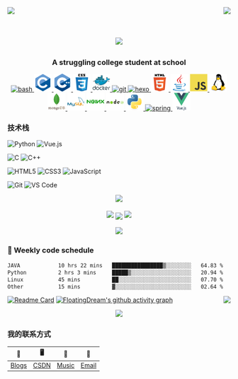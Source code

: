 

<p>
  <a href="https://count.FloatingDream1001.com/"><img src="https://count.getloli.com/get/@:FloatingDream1001"></a>
  <img src="https://weather-icon.journeyad.repl.co/@Shenyang?v=1" align="right">
</p>

<h1 align="center" >
	<a href="https://sunguoqi.com/">
		<img src="https://readme-typing-svg.herokuapp.com/?lines=Hi%2CI'm%20Floating%20Dream;一个在校奋发向上的大学生!&color=%24000000&size=35&duration=3000&center=true&multiline=true&width=500&height=100">
	</a>
</h1>


<h3 align="center">A struggling college student at school</h3>

<p align="center"><a href="https://www.gnu.org/software/bash/" target="_blank"> <img
        src="https://www.vectorlogo.zone/logos/gnu_bash/gnu_bash-icon.svg" alt="bash" width="40" height="40"/> </a> <a
        href="https://www.cprogramming.com/" target="_blank"> <img
        src="https://raw.githubusercontent.com/devicons/devicon/master/icons/c/c-original.svg" alt="c" width="40"
        height="40"/> </a> <a href="https://www.w3schools.com/cpp/" target="_blank"> <img
        src="https://raw.githubusercontent.com/devicons/devicon/master/icons/cplusplus/cplusplus-original.svg"
        alt="cplusplus" width="40" height="40"/> </a> <a href="https://www.w3schools.com/css/" target="_blank"> <img
        src="https://raw.githubusercontent.com/devicons/devicon/master/icons/css3/css3-original-wordmark.svg" alt="css3"
        width="40" height="40"/> </a> <a href="https://www.docker.com/" target="_blank"> <img
        src="https://raw.githubusercontent.com/devicons/devicon/master/icons/docker/docker-original-wordmark.svg"
        alt="docker" width="40" height="40"/> </a>
    <a href="https://git-scm.com/" target="_blank"> <img
            src="https://www.vectorlogo.zone/logos/git-scm/git-scm-icon.svg" alt="git" width="40" height="40"/> </a> <a href="hexo.io/" target="_blank"> <img
            src="https://www.vectorlogo.zone/logos/hexoio/hexoio-icon.svg" alt="hexo" width="40" height="40"/> </a> <a
            href="https://www.w3.org/html/" target="_blank"> <img
            src="https://raw.githubusercontent.com/devicons/devicon/master/icons/html5/html5-original-wordmark.svg"
            alt="html5" width="40" height="40"/> </a> <a href="https://www.java.com" target="_blank"> <img
            src="https://raw.githubusercontent.com/devicons/devicon/master/icons/java/java-original.svg" alt="java"
            width="40" height="40"/> </a> <a href="https://developer.mozilla.org/en-US/docs/Web/JavaScript"
                                             target="_blank"> <img
            src="https://raw.githubusercontent.com/devicons/devicon/master/icons/javascript/javascript-original.svg"
            alt="javascript" width="40" height="40"/> </a>
    <a href="https://www.linux.org/" target="_blank"> <img
            src="https://raw.githubusercontent.com/devicons/devicon/master/icons/linux/linux-original.svg" alt="linux"
            width="40" height="40"/> </a> <a href="https://www.mongodb.com/" target="_blank"> <img
            src="https://raw.githubusercontent.com/devicons/devicon/master/icons/mongodb/mongodb-original-wordmark.svg"
            alt="mongodb" width="40" height="40"/> </a> <a href="https://www.mysql.com/" target="_blank"> <img
            src="https://raw.githubusercontent.com/devicons/devicon/master/icons/mysql/mysql-original-wordmark.svg"
            alt="mysql" width="40" height="40"/> </a> <a href="https://www.nginx.com" target="_blank"> <img
            src="https://raw.githubusercontent.com/devicons/devicon/master/icons/nginx/nginx-original.svg" alt="nginx"
            width="40" height="40"/> </a> <a href="https://nodejs.org" target="_blank"> <img
            src="https://raw.githubusercontent.com/devicons/devicon/master/icons/nodejs/nodejs-original-wordmark.svg"
            alt="nodejs" width="40" height="40"/> </a> <a href="https://www.python.org" target="_blank"> <img
            src="https://raw.githubusercontent.com/devicons/devicon/master/icons/python/python-original.svg"
            alt="python" width="40" height="40"/> </a> </a> <a
            href="https://spring.io/" target="_blank"> <img
            src="https://www.vectorlogo.zone/logos/springio/springio-icon.svg" alt="spring" width="40" height="40"/>
    </a> <a href="https://vuejs.org/" target="_blank"> <img
            src="https://raw.githubusercontent.com/devicons/devicon/master/icons/vuejs/vuejs-original-wordmark.svg"
            alt="vuejs" width="40" height="40"/> </a> </p>

### 技术栈

![Python](https://img.shields.io/badge/-Python-%23E44D27?style=for-the-badge&logo=Python&logoColor=ffffff)
![Vue.js](https://img.shields.io/badge/-Java-%232c3e50?style=for-the-badge&logo=Vue.js)

![C](https://img.shields.io/badge/-C-%232c3e50?style=for-the-badge&logo=C)
![C++](https://img.shields.io/badge/-C++-%23F7DF1C?style=for-the-badge&logo=c++&logoColor=000000&labelColor=%23F7DF1C&color=%23FFCE5A)

![HTML5](https://img.shields.io/badge/-HTML5-%23E44D27?style=for-the-badge&logo=html5&logoColor=ffffff)
![CSS3](https://img.shields.io/badge/-CSS3-%231572B6?style=for-the-badge&logo=css3)
![JavaScript](https://img.shields.io/badge/-JavaScript-%23F7DF1C?style=for-the-badge&logo=javascript&logoColor=000000&labelColor=%23F7DF1C&color=%23FFCE5A)

![Git](https://img.shields.io/badge/-Git-%23F05032?style=for-the-badge&logo=git&logoColor=%23ffffff)
![VS Code](https://img.shields.io/badge/-VSCode-%23007ACC?style=for-the-badge&logo=visual-studio-code)

<!-- Github奖杯🏆start -->
<div align="center"> <img src="https://github-profile-trophy.vercel.app/?username=FloatingDream1001&theme=onedark&row=1&column=4&no-frame=false&no-bg=true"> </div>
<!-- Github奖杯🏆end -->
<br>
<!-- Github连续打卡start -->
<div align="center">
  <img width="150" src="https://cdn.jsdelivr.net/gh/sun0225SUN/photos/images/202108300310676.png" />
  <img align="center" src="https://github-readme-streak-stats.herokuapp.com/?user=FloatingDream1001&theme=merko&hide_border=false" />
  <img width="150" src="https://cdn.jsdelivr.net/gh/sun0225SUN/photos/images/202108300312623.png" />
</div>
<br>
<div align="center">
<a href="https://github.com/FloatingDream1001/">
  <img  src="https://github-readme-stats.vercel.app/api/top-langs/?username=FloatingDream1001&layout=compact" />
</a>
</div>

### :dart: Weekly code schedule

<!--START_SECTION:waka-->

```text
JAVA            10 hrs 22 mins   ████████████████▒░░░░░░░░   64.83 %
Python          2 hrs 3 mins     █████▒░░░░░░░░░░░░░░░░░░░   20.94 %
Linux           45 mins          ██░░░░░░░░░░░░░░░░░░░░░░░   07.70 %
Other           15 mins          ▓░░░░░░░░░░░░░░░░░░░░░░░░   02.64 %
```


[![Readme Card](https://github-readme-stats.vercel.app/api/pin/?username=FloatingDream1001&repo=FloatingDream1001)](https://github.com/FloatingDream1001/FloatingDream1001/)
<a href="https://github.com/FloatingDream1001/FloatingDream1001.github.io">
  <img align="right" src="https://github-readme-stats.vercel.app/api/pin/?username=FloatingDream1001&repo=FloatingDream1001.github.io" />
</a>
[![FloatingDream's github activity graph](https://github-readme-activity-graph.cyclic.app/graph?username=FloatingDream1001&bg_color=fffff0&color=#ebedf0&line=24292e&point=24292e&area=true&hide_border=true)](https://github.com/FloatingDream)
<div align="center" >
<a href="https://github.com/FloatingDream1001/">
  <img  src="https://github.com/FloatingDream1001/Note/blob/main/github-contribution-grid-snake.svg" />
</a>
</div>


### 我的联系方式
| :pencil: | 🖥️ | 🎵 | 📧 |
| --- | --- | --- | --- |
| [Blogs](https://www.yangyuezz.top) |[CSDN](https://blog.csdn.net/m0_54228816?type=blog)  | [Music](https://www.yangyuezz.top/music/) | [Email](https://mail.google.com/mail/u/0/#inbox?compose=CllgCKCHTrHzhRQxfVQlsLNVNjLKsjkSglwfmmzWmlXzvVgwQtgRrjMpVfMjBghJQRwvcjxXbQq) |

